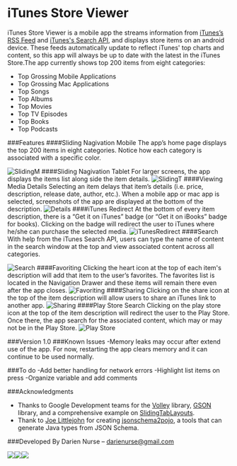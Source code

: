 # iTunes Store Viewer
iTunes Store Viewer is a mobile app the streams information from [iTunes’s RSS Feed] and [iTunes's Search API], and displays store items on an android device. These feeds automatically update to reflect iTunes' top charts and content, so this app will always be up to date with the latest in the iTunes Store.The app currently shows top 200 items from eight categories:
- Top Grossing Mobile Applications
- Top Grossing Mac Applications
- Top Songs
- Top Albums
- Top Movies
- Top TV Episodes
- Top Books
- Top Podcasts

###Features
####Sliding Nagivation Mobile
The app’s home page displays the top 200 items in eight categories. Notice how each category is associated with a specific color.

![SlidingM](http://i.imgur.com/yqYZMLt.gif)
####Sliding Nagivation Tablet
For larger screens, the app displays the items list along side the item details.
![SlidingT](http://i.imgur.com/GwHkKZQ.gif)
####Viewing Media Details
Selecting an item delays that item’s details (i.e. price, description, release date, author, etc.). When a mobile app or mac app is selected, screenshots of the app are displayed at the bottom of the description.
![Details](http://i.imgur.com/nOxStKu.gif)
####iTunes Redirect
At the bottom of every item description, there is a “Get it on iTunes” badge (or “Get it on iBooks” badge for books). Clicking on the badge will redirect the user to iTunes where he/she can purchase the selected media.
![iTunesRedirect](http://i.imgur.com/l5jgo8J.gif)
####Search
With help from the iTunes Search API, users can type the name of content in the search window at the top and view associated content across all categories.

![Search](http://i.imgur.com/ha9Sh99.gif)
####Favoriting
Clicking the heart icon at the top of each item's description will add that item to the user’s favorites. The favorites list is located in the Navigation Drawer and these items will remain there even after the app closes.
![Favoriting](http://i.imgur.com/PgpbYo3.gif)
####Sharing
Clicking on the share icon at the top of the item description will allow users to share an iTunes link to another app.
![Sharing](http://i.imgur.com/eX1V1vw.gif)
####Play Store Search
Clicking on the play store icon at the top of the item description will redirect the user to the Play Store. Once there, the app search for the associated content, which may or may not be in the Play Store.
![Play Store](http://i.imgur.com/A5tmUff.gif)

###Version
1.0
###Known Issues
-Memory leaks may occur after extend use of the app. For now, restarting the app clears memory and it can continue to be used normally.

###To do
-Add better handling for network errors
-Highlight list items on press
-Organize variable and add comments

###Acknowledgments
- Thanks to Google Development teams for the [Volley] library, [GSON] library, and a comprehensive example on [SlidingTabLayouts].
- Thank to [Joe Littlejohn] for creating [jsonschema2pojo], a tools that can generate Java types from JSON Schema.

###Developed By
Darien Nurse – [darienurse@gmail.com]

[<img src="http://i.imgur.com/uMKQoqL.png">](https://plus.google.com/+DarienNurse/posts)[<img src="http://i.imgur.com/s7KNPyo.png">](www.linkedin.com/pub/darien-nurse/26/623/a55/en)[<img src="http://i.imgur.com/meZkHZ2.png">](https://twitter.com/darienurse)

[Joe Littlejohn]:https://github.com/joelittlejohn
[jsonschema2pojo]:http://www.jsonschema2pojo.org/
[GSON]:https://code.google.com/p/google-gson/
[Volley]:http://developer.android.com/training/volley/index.html
[SlidingTabLayouts]:https://developer.android.com/samples/SlidingTabsBasic/project.html
[Itunes’s RSS Feed]:https://rss.itunes.apple.com/us/]
[iTunes's Search API]:https://www.apple.com/itunes/affiliates/resources/documentation/itunes-store-web-service-search-api.html]
[darienurse@gmail.com]:darienurse@gmail.com
